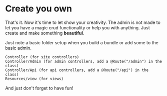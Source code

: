 # Create you own

That's it. Now it's time to let show your creativity.
The admin is not made to let you have a magic crud functionality or help you with anything.
Just create and make something **beautiful**.

Just note a basic folder setup when you build a bundle or add some to the basic admin.

```
Controller (for site controllers)
Controller/Admin (for admin controllers, add a @Route("/admin") in the class)
Controller/Api (for api controllers, add a @Route("/api") in the class)
Resources/view (for views)
```

And just don't forget to have fun!